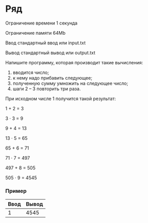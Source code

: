 # Ряд

Ограничение времени	1 секунда

Ограничение памяти	64Mb

Ввод	стандартный ввод или input.txt

Вывод	стандартный вывод или output.txt

Напишите программу, которая производит такие вычисления:

1. вводится число;
2. к нему надо прибавить следующее;
3. полученную сумму умножить на следующее число;
4. шаги 2 – 3 повторить три раза.


При исходном числе 1 получится такой результат:

1 + 2 = 3

3 ⋅ 3 = 9

9 + 4 = 13

13 ⋅ 5 = 65

65 + 6 = 71

71 ⋅ 7 = 497

497 + 8 = 505

505 ⋅ 9 = 4545

### Пример

| Ввод | Вывод |
|------|-------|
| 1    | 4545  |